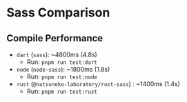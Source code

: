 # Sass Comparison

## Compile Performance

- `dart` (`sass`): ~4800ms (4.8s)
  - Run: `pnpm run test:dart`
- `node` (`node-sass`): ~1800ms (1.8s)
  - Run: `pnpm run test:node`
- `rust` (`@natsuneko-laboratory/rust-sass`) : ~1400ms (1.4s)
  - Run: `pnpm run test:rust`
